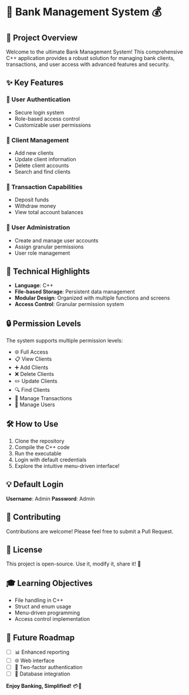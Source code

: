 # 🏦 Bank Management System 💰

## 🌟 Project Overview

Welcome to the ultimate Bank Management System! This comprehensive C++ application provides a robust solution for managing bank clients, transactions, and user access with advanced features and security.

## ✨ Key Features

### 🔐 User Authentication
- Secure login system
- Role-based access control
- Customizable user permissions

### 👥 Client Management
- Add new clients
- Update client information
- Delete client accounts
- Search and find clients

### 💸 Transaction Capabilities
- Deposit funds
- Withdraw money
- View total account balances

### 👤 User Administration
- Create and manage user accounts
- Assign granular permissions
- User role management

## 🚀 Technical Highlights

- **Language**: C++ 
- **File-based Storage**: Persistent data management
- **Modular Design**: Organized with multiple functions and screens
- **Access Control**: Granular permission system

## 🔒 Permission Levels

The system supports multiple permission levels:
- 🌐 Full Access
- 📋 View Clients
- ➕ Add Clients
- ❌ Delete Clients
- ✏️ Update Clients
- 🔍 Find Clients
- 💱 Manage Transactions
- 👥 Manage Users

## 🛠️ How to Use

1. Clone the repository
2. Compile the C++ code
3. Run the executable
4. Login with default credentials
5. Explore the intuitive menu-driven interface!

## 💡 Default Login

**Username**: Admin
**Password**: Admin

## 🤝 Contributing

Contributions are welcome! Please feel free to submit a Pull Request.

## 📜 License

This project is open-source. Use it, modify it, share it! 🎉

## 🎓 Learning Objectives

- File handling in C++
- Struct and enum usage
- Menu-driven programming
- Access control implementation

## 🚧 Future Roadmap

- [ ] 📊 Enhanced reporting
- [ ] 🌐 Web interface
- [ ] 🔐 Two-factor authentication
- [ ] 💾 Database integration

**Enjoy Banking, Simplified!** 💳🏧
